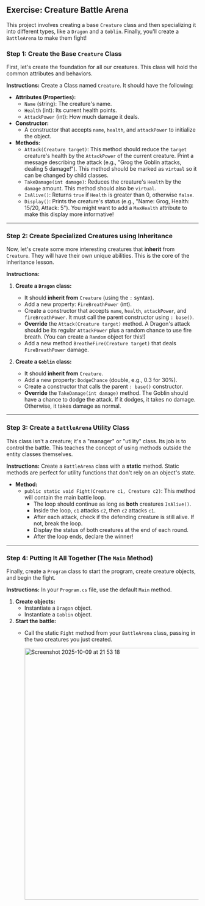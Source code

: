 ## Exercise: Creature Battle Arena

This project involves creating a base `Creature` class and then specializing it into different types, like a `Dragon` and a `Goblin`. Finally, you'll create a `BattleArena` to make them fight!

### Step 1: Create the Base `Creature` Class

First, let's create the foundation for all our creatures. This class will hold the common attributes and behaviors.

**Instructions:**
Create a Class named `Creature`. It should have the following:

* **Attributes (Properties):**
    * `Name` (string): The creature's name.
    * `Health` (int): Its current health points.
    * `AttackPower` (int): How much damage it deals.
* **Constructor:**
    * A constructor that accepts `name`, `health`, and `attackPower` to initialize the object.
* **Methods:**
    * `Attack(Creature target)`: This method should reduce the `target` creature's health by the `AttackPower` of the current creature. Print a message describing the attack (e.g., "Grog the Goblin attacks, dealing 5 damage!"). This method should be marked as `virtual` so it can be changed by child classes.
    * `TakeDamage(int damage)`: Reduces the creature's `Health` by the `damage` amount. This method should also be `virtual`.
    * `IsAlive()`: Returns `true` if `Health` is greater than 0, otherwise `false`.
    * `Display()`: Prints the creature's status (e.g., "Name: Grog, Health: 15/20, Attack: 5"). You might want to add a `MaxHealth` attribute to make this display more informative!

***

### Step 2: Create Specialized Creatures using Inheritance

Now, let's create some more interesting creatures that **inherit** from `Creature`. They will have their own unique abilities. This is the core of the inheritance lesson.

**Instructions:**

1.  **Create a `Dragon` class:**
    * It should **inherit from** `Creature` (using the `:` syntax).
    * Add a new property: `FireBreathPower` (int).
    * Create a constructor that accepts `name`, `health`, `attackPower`, and `fireBreathPower`. It must call the parent constructor using `: base()`.
    * **Override** the `Attack(Creature target)` method. A Dragon's attack should be its regular `AttackPower` plus a random chance to use fire breath. (You can create a `Random` object for this!)
    * Add a new method `BreatheFire(Creature target)` that deals `FireBreathPower` damage.

2.  **Create a `Goblin` class:**
    * It should **inherit from** `Creature`.
    * Add a new property: `DodgeChance` (double, e.g., 0.3 for 30%).
    * Create a constructor that calls the parent `: base()` constructor.
    * **Override** the `TakeDamage(int damage)` method. The Goblin should have a chance to dodge the attack. If it dodges, it takes no damage. Otherwise, it takes damage as normal.

***

### Step 3: Create a `BattleArena` Utility Class

This class isn't a creature; it's a "manager" or "utility" class. Its job is to control the battle. This teaches the concept of using methods outside the entity classes themselves.

**Instructions:**
Create a `BattleArena` class with a **static** method. Static methods are perfect for utility functions that don't rely on an object's state.

* **Method:**
    * `public static void Fight(Creature c1, Creature c2)`: This method will contain the main battle loop.
        * The loop should continue as long as **both** creatures `IsAlive()`.
        * Inside the loop, `c1` attacks `c2`, then `c2` attacks `c1`.
        * After each attack, check if the defending creature is still alive. If not, break the loop.
        * Display the status of both creatures at the end of each round.
        * After the loop ends, declare the winner!

***

### Step 4: Putting It All Together (The `Main` Method)

Finally, create a `Program` class to start the program, create creature objects, and begin the fight.

**Instructions:**
In your `Program.cs` file, use the default `Main` method.

1.  **Create objects:**
    * Instantiate a `Dragon` object.
    * Instantiate a `Goblin` object.
2.  **Start the battle:**
    * Call the static `Fight` method from your `BattleArena` class, passing in the two creatures you just created.
  
      <img width="695" height="658" alt="Screenshot 2025-10-09 at 21 53 18" src="https://github.com/user-attachments/assets/53770f98-75bb-41e8-a580-be4ae7a31ee9" />

